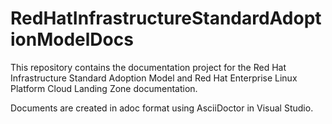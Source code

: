 # RedHatInfrastructureStandardAdoptionModelDocs

This repository contains the documentation project for the Red Hat Infrastructure Standard Adoption Model and Red Hat Enterprise Linux Platform Cloud Landing Zone documentation.

Documents are created in adoc format using AsciiDoctor in Visual Studio.